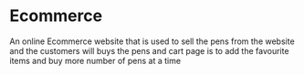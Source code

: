 # Ecommerce
An online Ecommerce website that is used to sell the pens from the website and the customers will buys the pens and cart page is to add the favourite items and buy more number of pens at a time
